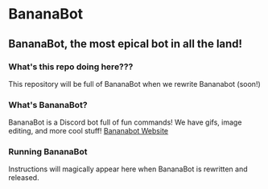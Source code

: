 
# BananaBot
BananaBot, the most epical bot in all the land!
---
### What's this repo doing here???
This repository will be full of BananaBot when we rewrite Bananabot (soon!)

### What's BananaBot?
BananaBot is a Discord bot full of fun commands! We have gifs, image editing, and more cool stuff!
[Bananabot Website](https://bananabot.epizy.com "The BananaBot Webste")
### Running BananaBot
Instructions will magically appear here when BananaBot is rewritten and released.
